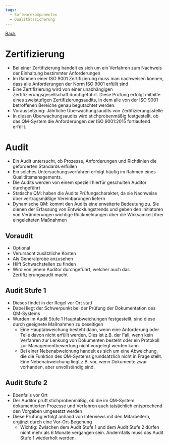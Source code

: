 ```yaml
---
tags:
  - Softwarekomponenten
  - Qualitätssicherung
---
```

[Back](Uebersicht%20der%20Softwarekomponenten%20Themen.md)
# Zertifizierung
- Bei einer Zertifizierung handelt es sich um ein Verfahren zum Nachweis der Einhaltung bestimmter Anforderungen
- Im Rahmen einer ISO 9001 Zertifizierung muss man nachweisen können, dass alle Anforderungen der Norm ISO 9001 erfüllt sind
- Eine Zertifizierung wird von einer unabhängigen Zertifizierungsgesellschaft durchgeführt. Diese Prüfung erfolgt mithilfe eines zweistufigen Zertifizierungsaudits, in dem alle von der ISO 9001 betroffenen Bereiche genau begutachtet werden.
- Voraussetzung: Jährliche Überwachungsaudits von Zertifizierungsstelle
- In diesen Überwachungsaudits wird stichprobenmäßig festgestellt, ob das QM-System die Anforderungen der ISO 9001:2015 fortlaufend erfüllt.

# Audit
- Ein Audit untersucht, ob Prozesse, Anforderungen und Richtlinien die geforderten Standards erfüllen
- Ein solches Untersuchungsverfahren erfolgt häufig im Rahmen eines Qualitätsmanagements.
- Die Audits werden von einem speziell hierfür geschulten Auditor durchgeführt
- Statische QM: haben die Audits Prüfungscharakter, da sie Nachweise über vertragsmäßige Vereinbarungen liefern
- Dynamische QM: kommt den Audits eine erweiterte Bedeutung zu. Sie dienen der Erfassung von Entwicklungstrends und geben den Initiatoren von Veränderungen wichtige Rückmeldungen über die Wirksamkeit ihrer eingeleiteten Maßnahmen

## Voraudit
- Optional
- Verursacht zusätzliche Kosten
- Als Generalprobe anzusehen
- Hilft Schwachstellen zu finden
- Wird von jenem Auditor durchgeführt, welcher auch das Zertifizierungsaudit macht

## Audit Stufe 1
- Dieses findet in der Regel vor Ort statt
- Dabei liegt der Schwerpunkt bei der Prüfung der Dokumentation des QM-Systems
- Wurden im Audit Stufe 1 Hauptabweichungen festgestellt, sind diese durch geeignete Maßnahmen zu beseitigen
	- Eine Hauptabweichung besteht dann, wenn eine Anforderung oder Teile davon nicht erfüllt werden. Dies ist z.B. der Fall, wenn kein Verfahren zur Lenkung von Dokumenten besteht oder ein Protokoll zur Managementbewertung nicht vorgelegt werden kann.
	- Bei einer Nebenabweichung handelt es sich um eine Abweichung, die die Funktion des QM-Systems grundsätzlich nicht in Frage stellt. Eine Nebenabweichung liegt z.B. vor, wenn Dokumente zwar vorhanden, aber unvollständig sind.

## Audit Stufe 2
- Ebenfalls vor Ort
- Der Auditor prüft stichprobenmäßig, ob die im QM-System dokumentierten Prozesse und Verfahren auch tatsächlich entsprechend den Vorgaben umgesetzt werden
- Diese Prüfung erfolgt anhand von Interviews mit den Mitarbeitern, ergänzt durch eine Vor-Ort-Begehung
	- Wichtig: Zwischen dem Audit Stufe 1 und dem Audit Stufe 2 dürfen nicht mehr als 6 Monate vergangen sein. Andernfalls muss das Audit Stufe 1 wiederholt werden.